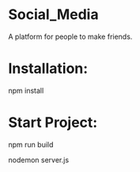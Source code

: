 # Social_Media
A platform for people to make friends.


# Installation:
npm install


# Start Project:
npm run build

nodemon server.js
